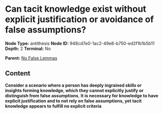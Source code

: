 # Can tacit knowledge exist without explicit justification or avoidance of false assumptions?

**Node Type:** antithesis
**Node ID:** 948cd7e0-1ac2-49e8-b750-ed2f1b1b5b11
**Depth:** 2
**Terminal:** No

**Parent:** [No False Lemmas](no-false-lemmas.md)

## Content

**Consider a scenario where a person has deeply ingrained skills or insights forming knowledge, which they cannot explicitly justify or distinguish from false assumptions**, **It is necessary for knowledge to have explicit justification and to not rely on false assumptions, yet tacit knowledge appears to fulfill no explicit criteria**
